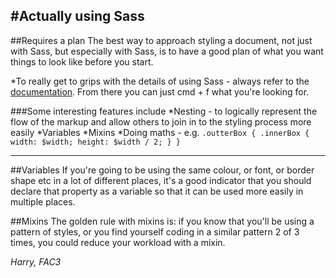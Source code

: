 #Actually using Sass
---
##Requires a plan
The best way to approach styling a document, not just with Sass, but especially with Sass, is to have a good plan of what you want things to look like before you start.

*To really get to grips with the details of using Sass - always refer to the [documentation](http://sass-lang.com/documentation/file.SASS_REFERENCE.html). From there you can just cmd + f what you're looking for.

###Some interesting features include
*Nesting - to logically represent the flow of the markup and allow others to join in to the styling process more easily
*Variables
*Mixins
*Doing maths - e.g. `.outterBox { .innerBox { width: $width; height: $width / 2; } }`

---
##Variables
If you're going to be using the same colour, or font, or border shape etc in a lot of different places, it's a good indicator that you should declare that property as a variable so that it can be used more easily in multiple places. 

##Mixins
The golden rule with mixins is: if you know that you'll be using a pattern of styles, or you find yourself coding in a similar pattern 2 of 3 times, you could reduce your workload with a mixin. 

*Harry, FAC3*


